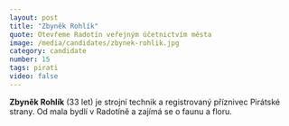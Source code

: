 ```yaml
---
layout: post
title: "Zbyněk Rohlík"
quote: Otevřeme Radotín veřejným účetnictvím města
image: /media/candidates/zbynek-rohlik.jpg
category: candidate
number: 15
tags: pirati
video: false
---
```


**Zbyněk Rohlík** (33 let) je strojní technik a registrovaný příznivec Pirátské strany. Od mala bydlí v Radotíně a zajímá se o faunu a floru.
